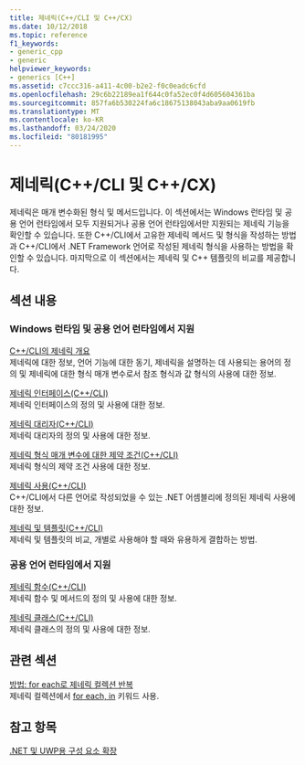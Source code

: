 ```yaml
---
title: 제네릭(C++/CLI 및 C++/CX)
ms.date: 10/12/2018
ms.topic: reference
f1_keywords:
- generic_cpp
- generic
helpviewer_keywords:
- generics [C++]
ms.assetid: c7ccc316-a411-4c00-b2e2-f0c0eadc6cfd
ms.openlocfilehash: 29c6b22189ea1f644c0fa52ec0f4d605604361ba
ms.sourcegitcommit: 857fa6b530224fa6c18675138043aba9aa0619fb
ms.translationtype: MT
ms.contentlocale: ko-KR
ms.lasthandoff: 03/24/2020
ms.locfileid: "80181995"
---
```

# <a name="generics--ccli-and-ccx"></a>제네릭(C++/CLI 및 C++/CX)

제네릭은 매개 변수화된 형식 및 메서드입니다. 이 섹션에서는 Windows 런타임 및 공용 언어 런타임에서 모두 지원되거나 공용 언어 런타임에서만 지원되는 제네릭 기능을 확인할 수 있습니다. 또한 C++/CLI에서 고유한 제네릭 메서드 및 형식을 작성하는 방법과 C++/CLI에서 .NET Framework 언어로 작성된 제네릭 형식을 사용하는 방법을 확인할 수 있습니다. 마지막으로 이 섹션에서는 제네릭 및 C++ 템플릿의 비교를 제공합니다.

## <a name="in-this-section"></a>섹션 내용

### <a name="supported-by-the-windows-runtime-and-the-common-language-runtime"></a>Windows 런타임 및 공용 언어 런타임에서 지원

[C++/CLI의 제네릭 개요](overview-of-generics-in-visual-cpp.md)<br/>
제네릭에 대한 정보, 언어 기능에 대한 동기, 제네릭을 설명하는 데 사용되는 용어의 정의 및 제네릭에 대한 형식 매개 변수로서 참조 형식과 값 형식의 사용에 대한 정보.

[제네릭 인터페이스(C++/CLI)](generic-interfaces-visual-cpp.md)<br/>
제네릭 인터페이스의 정의 및 사용에 대한 정보.

[제네릭 대리자(C++/CLI)](generic-delegates-visual-cpp.md)<br/>
제네릭 대리자의 정의 및 사용에 대한 정보.

[제네릭 형식 매개 변수에 대한 제약 조건(C++/CLI)](constraints-on-generic-type-parameters-cpp-cli.md)<br/>
제네릭 형식의 제약 조건 사용에 대한 정보.

[제네릭 사용(C++/CLI)](consuming-generics-cpp-cli.md)<br/>
C++/CLI에서 다른 언어로 작성되었을 수 있는 .NET 어셈블리에 정의된 제네릭 사용에 대한 정보.

[제네릭 및 템플릿(C++/CLI)](generics-and-templates-visual-cpp.md)<br/>
제네릭 및 템플릿의 비교, 개별로 사용해야 할 때와 유용하게 결합하는 방법.

### <a name="supported-by-the-common-language-runtime"></a>공용 언어 런타임에서 지원

[제네릭 함수(C++/CLI)](generic-functions-cpp-cli.md)<br/>
제네릭 함수 및 메서드의 정의 및 사용에 대한 정보.

[제네릭 클래스(C++/CLI)](generic-classes-cpp-cli.md)<br/>
제네릭 클래스의 정의 및 사용에 대한 정보.

## <a name="related-sections"></a>관련 섹션

[방법: for each로 제네릭 컬렉션 반복](../dotnet/how-to-iterate-over-a-generic-collection-with-for-each.md)<br/>
제네릭 컬렉션에서 [for each, in](../dotnet/for-each-in.md) 키워드 사용.

## <a name="see-also"></a>참고 항목

[.NET 및 UWP용 구성 요소 확장](component-extensions-for-runtime-platforms.md)
